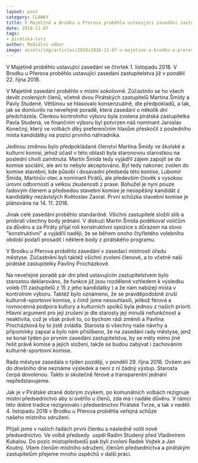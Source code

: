 ```yaml
---
layout: post
category: CLANKY
title: V Majetíně a Brodku u Přerova proběhla ustavující zasedání zastupitelstev
date: 2018-11-07
tags: 
- pirátská-tvrz
author: Mediální odbor
image: assets/img/articles/2018/2018-11-07-v-majetine-a-brodku-u-prerova-probehla-ustavujici-zasedani-zastupitelstev.jpg  #751x422 pixelu
---
```


V Majetíně proběhlo ustavující zasedání ve čtvrtek 1. listopadu 2018. V Brodku u Přerova proběhlo ustavující zasedání zastupitelstva již v pondělí 22. října 2018.

V Majetíně zasedání proběhlo v místní sokolovně. Zúčastnilo se ho všech devět zvolených členů, včetně dvou Pirátských zastupitelů Martina Šmídy a Pavly Studené. Většinou se hlasovalo konsenzuálně, dle předpokladů, a tak, jak se domluvilo na neveřejné poradě, která zasedání o několik dní předcházela. Členkou kontrolního výboru byla zvolena pirátská zastupitelka Pavla Studená, ve finančním výboru byl potvrzen náš nominant Jaroslav Konečný, který ve volbách díky preferenčním hlasům přeskočil z posledního místa kandidátky na pozici prvního náhradníka.

Jedinou změnou bylo předpokládané členství Martina Šmídy ve školské a kulturní komisi, jehož účast v této oblasti byla staronovou starostkou na poslední chvíli zamítnuta. Martin Šmída tedy vyjádřil zájem zapojit se do komise sociální, ale ani to nebylo akceptováno. Byl tedy nakonec zvolen do komise stavební, kde působí i dosavadní předseda této komise, Lubomír Šmída, Martinův otec a nominant Pirátů, ale především člověk s vysokou úrovní odbornosti a velkou zkušeností z praxe. Bohužel je nyní pouze řadovým členem a předsedou stavební komise je neúspěšný kandidát z kandidátky nezávislých Květoslav Zaoral. První schůzka stavební komise je plánována na 14. 11. 2018.

Jinak celé zasedání proběhlo standardně. Všichni zastupitelé složili slib a probrali všechny body jednání. V diskuzi Martin Šmída poděkoval voličům za důvěru a za Piráty přijal roli konstruktivní opozice s důrazem na slovo "konstruktivní" a vyjádřil naději, že se během onoho čtyřletého volebního období podaří prosadit i některé body z pirátského programu. 

V Brodku u Přerova proběhlo zasedání v zasedací místnosti úřadu městyse. Zúčastnění byli taktéž všichni zvolení členové, a to včetně naší pirátské zastupitelky Pavlíny Procházkové. 

Na neveřejné poradě pár dní před ustavujícím zastupitelstvem bylo starostou deklarováno, že funkce již jsou rozdělené vzhledem k výsledku voleb (11 zastupitelů z 15 z jeho kandidátky ) a že nám nabízejí místa v kontrolním výboru. Taktéž bylo oznámeno, že se pravděpodobně zruší kulturně-sportovní komise, s čímž jsme nesouhlasili, jelikož férová a rovnocenná podpora kultury a kulturních spolků byla jednou z našich priorit. Hlavní argument pro její zrušení je dle starosty její minulá nefunkčnost a neaktivita, což je však právě to, co bychom rádi změnili a Pavlína Procházková by to jistě zvládla. Starosta si všechny naše návrhy a připomínky zapsal a bylo nám přislíbeno, že na zasedání rady městyse, jenž se konal týden po prvním zasedání zastupitelstva, by se měly mimo jiné řešit právě komise a jejich složení, takže se budou zabývat i zachováním kulturně-sportovní komise.

Rada městyse zasedala o týden později, v pondělí 29. října 2018. Ovšem ani do dnešního dne neznáme výsledek a není z ní žádný výstup. Starosta čerpá dovolenou. Takto si skutečně férové a transparentní jednání nepředstavujeme. 

Jak je v Pirátské straně dobrým zvykem, po komunálních volbách rezignuje místní předsednictvo aby si ověřilo u členů, zda má i nadále důvěru. V rámci této dobré tradice rezignovalo i předsednictvo Pirátské Tvrze, a tak v neděli 4. listopadu 2018 v Brodku u Přerova proběhla veřejná schůze našeho místního sdružení.

Přijali jsme v našich řadách první členku a následně volili nové předsednictvo. Ve volbě předsedy  uspěl Radim Studený před Vladimírem Kubalou. Do pozic místopředsedů pak byli zvoleni Radek Vojtek a Jan Koutný. Všem členům místního sdružení, členům předsednictva a pirátským zastupitelům přejeme mnoho úspěchů v další práci.
